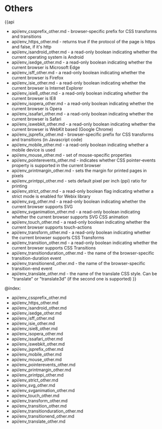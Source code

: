 Others
=======

{{api
- api/env_cssprefix_other.md - browser-specific prefix for CSS transforms and transitions
- api/env_https_other.md - returns true if the protocol of the page is https and false, if it's http
- api/env_isandroid_other.md - a read-only boolean indicating whether the current operating system is Android
- api/env_isedge_other.md - a read-only boolean indicating whether the current browser is Microsoft Edge
- api/env_isff_other.md - a read-only boolean indicating whether the current browser is Firefox
- api/env_isie_other.md - a read-only boolean indicating whether the current browser is Internet Explorer
- api/env_isie8_other.md - a read-only boolean indicating whether the current browser is IE8
- api/env_isopera_other.md - a read-only boolean indicating whether the current browser is Opera
- api/env_issafari_other.md - a read-only boolean indicating whether the current browser is Safari
- api/env_iswebkit_other.md - a read-only boolean indicating whether the current browser is WebKit based (Google Chrome)
- api/env_jsprefix_other.md - browser-specific prefix for CSS transforms and transitions (in Javascript code)
- api/env_mobile_other.md - a read-only boolean indicating whether a mobile device is used
- api/env_mouse_other.md - set of mouse-specific properties
- api/env_pointerevents_other.md - indicates whether CSS pointer-events property is supported in the current browser
- api/env_printmargin_other.md - sets the margin for printed pages in pixels
- api/env_printppi_other.md - sets  default pixel per inch (ppi) ratio for printing
- api/env_strict_other.md - a read-only boolean flag indicating whether a strict mode is enabled for Webix library
- api/env_svg_other.md - a read-only boolean indicating whether the current browser supports SVG
- api/env_svganimation_other.md - a read-only boolean indicating whether the current browser supports SVG CSS animation
- api/env_touch_other.md - a read-only boolean indicating whether the current browser supports touch-actions
- api/env_transform_other.md - a read-only boolean indicating whether the current browser supports CSS Transforms
- api/env_transition_other.md - a read-only boolean indicating whether the current browser supports CSS Transitions
- api/env_transitionduration_other.md - the name of the browser-specific transition-duration event
- api/env_transitionend_other.md - the name of the browser-specific transition-end event
- api/env_translate_other.md - the name of the translate CSS style. Can be "translate" or "translate3d" (if the second one is supported)
}}

@index:
- api/env_cssprefix_other.md
- api/env_https_other.md
- api/env_isandroid_other.md
- api/env_isedge_other.md
- api/env_isff_other.md
- api/env_isie_other.md
- api/env_isie8_other.md
- api/env_isopera_other.md
- api/env_issafari_other.md
- api/env_iswebkit_other.md
- api/env_jsprefix_other.md
- api/env_mobile_other.md
- api/env_mouse_other.md
- api/env_pointerevents_other.md
- api/env_printmargin_other.md
- api/env_printppi_other.md
- api/env_strict_other.md
- api/env_svg_other.md
- api/env_svganimation_other.md
- api/env_touch_other.md
- api/env_transform_other.md
- api/env_transition_other.md
- api/env_transitionduration_other.md
- api/env_transitionend_other.md
- api/env_translate_other.md


